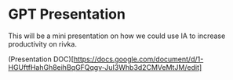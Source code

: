 # GPT Presentation

This will be a mini presentation on how we could use IA to increase productivity on rivka.

(Presentation DOC)[https://docs.google.com/document/d/1-HGUftfHahGh8eihBqGFQqgv-JuI3Whb3d2CMVeMtJM/edit]
